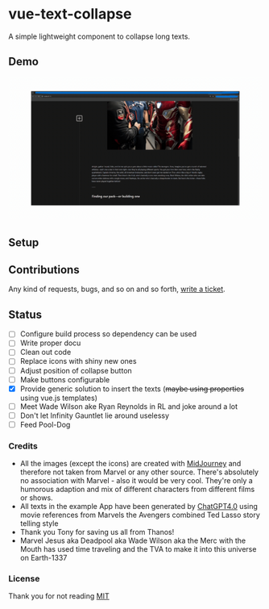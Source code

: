 # vue-text-collapse

A simple lightweight component to collapse long texts.

## Demo

![Alt Text](demo.gif)

## Setup

## Contributions

Any kind of requests, bugs, and so on and so forth, [write a ticket](https://github.com/Dr4gon/vue-text-collapse/issues/new).

## Status

- [ ] Configure build process so dependency can be used
- [ ] Write proper docu
- [ ] Clean out code
- [ ] Replace icons with shiny new ones
- [ ] Adjust position of collapse button
- [ ] Make buttons configurable
- [x] Provide generic solution to insert the texts (~~maybe using properties~~ using vue.js templates)
- [ ] Meet Wade Wilson ake Ryan Reynolds in RL and joke around a lot
- [ ] Don't let Infinity Gauntlet lie around uselessy
- [ ] Feed Pool-Dog

### Credits

- All the images (except the icons) are created with [MidJourney](https://www.midjourney.com/) and therefore not taken from Marvel or any other source. There's absolutely no association with Marvel - also it would be very cool. They're only a humorous adaption and mix of different characters from different films or shows.
- All texts in the example App have been generated by [ChatGPT4.0](https://chatgpt.com/) using movie references from Marvels the Avengers combined Ted Lasso story telling style
- Thank you Tony for saving us all from Thanos!
- Marvel Jesus aka Deadpool aka Wade Wilson aka the Merc with the Mouth has used time traveling and the TVA to make it into this universe on Earth-1337

### License

Thank you for not reading [MIT](LICENSE)
